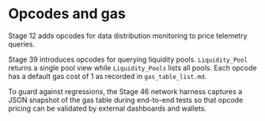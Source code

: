 # Opcodes and gas

Stage 12 adds opcodes for data distribution monitoring to price telemetry queries.

Stage 39 introduces opcodes for querying liquidity pools. `Liquidity_Pool`
returns a single pool view while `Liquidity_Pools` lists all pools. Each opcode
has a default gas cost of 1 as recorded in `gas_table_list.md`.

To guard against regressions, the Stage 46 network harness captures a JSON
snapshot of the gas table during end-to-end tests so that opcode pricing can be
validated by external dashboards and wallets.
